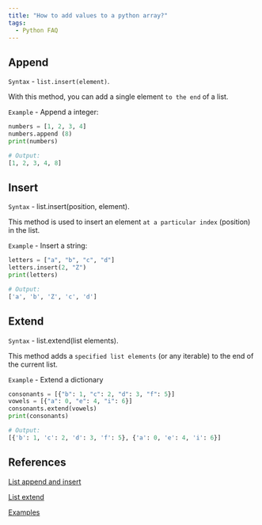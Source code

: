 ```yaml
---
title: "How to add values to a python array?"
tags:
  - Python FAQ
---
```


## Append

`Syntax` - `list.insert(element)`.

With this method, you can add a single element `to the end` of a list.

`Example` - Append a integer:

```python
numbers = [1, 2, 3, 4]
numbers.append (8)
print(numbers)

# Output:
[1, 2, 3, 4, 8]
```

## Insert

`Syntax` - list.insert(position, element).

This method is used to insert an element `at a particular index` (position) in the list.

`Example` - Insert a string:

```python
letters = ["a", "b", "c", "d"]
letters.insert(2, "Z")
print(letters)

# Output:
['a', 'b', 'Z', 'c', 'd']
```

## Extend

`Syntax` - list.extend(list elements).

This method adds a `specified list elements` (or any iterable) to the end of the current list.

`Example` - Extend a dictionary

```python
consonants = [{"b": 1, "c": 2, "d": 3, "f": 5}]
vowels = [{"a": 0, "e": 4, "i": 6}]
consonants.extend(vowels)
print(consonants)

# Output:
[{'b': 1, 'c': 2, 'd': 3, 'f': 5}, {'a': 0, 'e': 4, 'i': 6}]
```

## References

[List append and insert](https://www.freecodecamp.org/news/python-list-append-how-to-add-an-element-to-an-array-explained-with-examples/)

[List extend](https://www.w3schools.com/python/ref_list_insert.asp)

[Examples](https://www.freecodecamp.org/news/python-list-append-how-to-add-an-element-to-an-array-explained-with-examples/)
